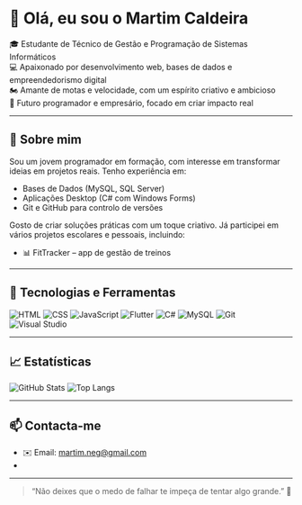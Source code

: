 # 👋 Olá, eu sou o Martim Caldeira

🎓 Estudante de Técnico de Gestão e Programação de Sistemas Informáticos  
💻 Apaixonado por desenvolvimento web, bases de dados e empreendedorismo digital  
🏍️ Amante de motas e velocidade, com um espírito criativo e ambicioso  
🎯 Futuro programador e empresário, focado em criar impacto real

---

## 🚀 Sobre mim

Sou um jovem programador em formação, com interesse em transformar ideias em projetos reais. Tenho experiência em:

- Bases de Dados (MySQL, SQL Server)
- Aplicações Desktop (C# com Windows Forms)
- Git e GitHub para controlo de versões

Gosto de criar soluções práticas com um toque criativo. Já participei em vários projetos escolares e pessoais, incluindo:

- 📊 FitTracker – app de gestão de treinos

---

## 🔧 Tecnologias e Ferramentas

![HTML](https://img.shields.io/badge/-HTML5-E34F26?style=flat&logo=html5&logoColor=white)
![CSS](https://img.shields.io/badge/-CSS3-1572B6?style=flat&logo=css3)
![JavaScript](https://img.shields.io/badge/-JavaScript-F7DF1E?style=flat&logo=javascript&logoColor=black)
![Flutter](https://img.shields.io/badge/-Flutter-02569B?style=flat&logo=flutter&logoColor=white)
![C#](https://img.shields.io/badge/-C%23-239120?style=flat&logo=c-sharp&logoColor=white)
![MySQL](https://img.shields.io/badge/-MySQL-4479A1?style=flat&logo=mysql&logoColor=white)
![Git](https://img.shields.io/badge/-Git-F05032?style=flat&logo=git&logoColor=white)
![Visual Studio](https://img.shields.io/badge/-Visual%20Studio-5C2D91?style=flat&logo=visual-studio&logoColor=white)

---

## 📈 Estatísticas

![GitHub Stats](https://github-readme-stats.vercel.app/api?username=teu-utilizador&show_icons=true&theme=tokyonight)
![Top Langs](https://github-readme-stats.vercel.app/api/top-langs/?username=teu-utilizador&layout=compact&theme=tokyonight)

---

## 📫 Contacta-me

- ✉️ Email: martim.neg@gmail.com
- 
---

> “Não deixes que o medo de falhar te impeça de tentar algo grande.” 🚀  
